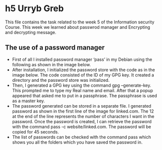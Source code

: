 # h5 Urryb Greb
This file contains the task related to the week 5 of the Information security Course. This week we learned about passwrod manager and Encrypting and decrypting message.

## The use of a password manager
* First of all I installed password manager ‘pass’ in my Debian using the following as shown in the image below.
* After installation, I initialized the password store with the code as in the image below. The code consisted of the ID of my GPG key. It created a directory and the password store was initialized.
* Then, I generated a GPG key using the command gpg –generate-key. This prompted me to type my Real name and email. After that a popup appeared that asked me to put in a passphrase. The passphrase is used as a master key.
* The password generated can be stored in a separate file. I generated password as shown in the first line of the image for linked.com. The 12 at the end of the line represents the number of characters I want in the password. Once the password is created, I can retrieve the password with the command pass -c website/linked.com. The password will be copied for 45 seconds.
* The list of passwords can be checked with the command pass which shows you all the folders which you have saved the password in. 

